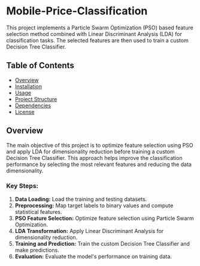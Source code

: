 # Mobile-Price-Classification

This project implements a Particle Swarm Optimization (PSO) based feature selection method combined with Linear Discriminant Analysis (LDA) for classification tasks. The selected features are then used to train a custom Decision Tree Classifier.

## Table of Contents
- [Overview](#overview)
- [Installation](#installation)
- [Usage](#usage)
- [Project Structure](#project-structure)
- [Dependencies](#dependencies)
- [License](#license)

## Overview
The main objective of this project is to optimize feature selection using PSO and apply LDA for dimensionality reduction before training a custom Decision Tree Classifier. This approach helps improve the classification performance by selecting the most relevant features and reducing the data dimensionality.

### Key Steps:
1. **Data Loading:** Load the training and testing datasets.
2. **Preprocessing:** Map target labels to binary values and compute statistical features.
3. **PSO Feature Selection:** Optimize feature selection using Particle Swarm Optimization.
4. **LDA Transformation:** Apply Linear Discriminant Analysis for dimensionality reduction.
5. **Training and Prediction:** Train the custom Decision Tree Classifier and make predictions.
6. **Evaluation:** Evaluate the model's performance on training data.


